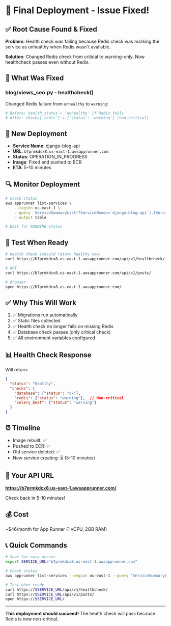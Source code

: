 # 🚀 Final Deployment - Issue Fixed!

## ✅ Root Cause Found & Fixed

**Problem**: Health check was failing because Redis check was marking the service as unhealthy when Redis wasn't available.

**Solution**: Changed Redis check from critical to warning-only. Now healthcheck passes even without Redis.

## 🔧 What Was Fixed

### blog/views_seo.py - healthcheck()
Changed Redis failure from `unhealthy` to `warning`:
```python
# Before: health_status = 'unhealthy' if Redis fails
# After: checks['redis'] = {'status': 'warning'} (non-critical)
```

## 🚀 New Deployment

- **Service Name**: django-blog-api
- **URL**: `b7prmkdcx8.us-east-1.awsapprunner.com`
- **Status**: OPERATION_IN_PROGRESS
- **Image**: Fixed and pushed to ECR
- **ETA**: 5-10 minutes

## 🔍 Monitor Deployment

```bash
# Check status
aws apprunner list-services \
    --region us-east-1 \
    --query 'ServiceSummaryList[?ServiceName==`django-blog-api`].[ServiceName,ServiceUrl,Status]' \
    --output table

# Wait for RUNNING status
```

## 🧪 Test When Ready

```bash
# Health check (should return healthy now)
curl https://b7prmkdcx8.us-east-1.awsapprunner.com/api/v1/healthcheck/

# API
curl https://b7prmkdcx8.us-east-1.awsapprunner.com/api/v1/posts/

# Browser
open https://b7prmkdcx8.us-east-1.awsapprunner.com/
```

## ✅ Why This Will Work

1. ✅ Migrations run automatically
2. ✅ Static files collected
3. ✅ Health check no longer fails on missing Redis
4. ✅ Database check passes (only critical check)
5. ✅ All environment variables configured

## 📊 Health Check Response

Will return:
```json
{
  "status": "healthy",
  "checks": {
    "database": {"status": "ok"},
    "redis": {"status": "warning"},  // Non-critical
    "celery_beat": {"status": "warning"}
  }
}
```

## ⏰ Timeline

- Image rebuilt: ✅
- Pushed to ECR: ✅
- Old service deleted: ✅
- New service creating: ⏳ (5-10 minutes)

## 🎯 Your API URL

**https://b7prmkdcx8.us-east-1.awsapprunner.com/**

Check back in 5-10 minutes!

## 💰 Cost

~$46/month for App Runner (1 vCPU, 2GB RAM)

## 📞 Quick Commands

```bash
# Save for easy access
export SERVICE_URL="b7prmkdcx8.us-east-1.awsapprunner.com"

# Check status
aws apprunner list-services --region us-east-1 --query 'ServiceSummaryList[?ServiceName==`django-blog-api`].Status' --output text

# Test when ready
curl https://$SERVICE_URL/api/v1/healthcheck/
curl https://$SERVICE_URL/api/v1/posts/
open https://$SERVICE_URL/
```

---

**This deployment should succeed!** The health check will pass because Redis is now non-critical.
